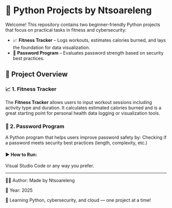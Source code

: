 # 🐍 Python Projects by Ntsoareleng

Welcome! This repository contains two beginner-friendly Python projects that focus on practical tasks in fitness and cybersecurity:

- 📈 **Fitness Tracker** – Logs workouts, estimates calories burned, and lays the foundation for data visualization.
- 🔐 **Password Program** – Evaluates password strength based on security best practices.

## 📂 Project Overview

### 📈 1. Fitness Tracker

The **Fitness Tracker** allows users to input workout sessions including activity type and duration. It calculates estimated calories burned and is a great starting point for personal health data logging or visualization tools.


### 🔐 2. Password Program

A Python program that helps users improve password safety by: Checking if a password meets security best practices (length, complexity, etc.)


#### ▶️ How to Run:
Visual Studio Code or any way you prefer.

---

🙋‍♀️ Author: Made by Ntsoareleng

📅 Year: 2025

🌱 Learning Python, cybersecurity, and cloud — one project at a time!

